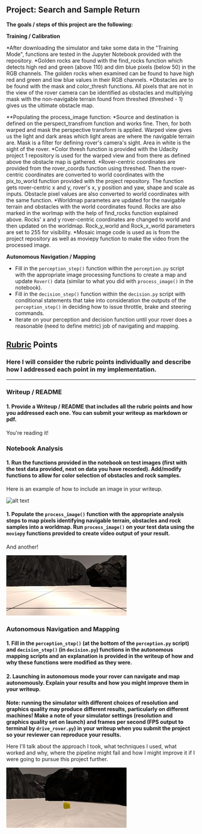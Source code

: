 ## Project: Search and Sample Return

**The goals / steps of this project are the following:**  

**Training / Calibration**  

*After downloading the simulator and take some data in the "Training Mode", functions are tested in the Jupyter Notebook provided with the repository.
*Golden rocks are found with the find_rocks function which detects high red and green (above 110) and dim blue pixels (below 50) in the RGB channels. The golden rocks when examined can be found to have high red and green and low blue values in their RGB channels.
*Obstacles are to be found with the mask and color_thresh functions. All pixels that are not in the view of the rover camera can be identified as obstacles and multiplying mask with the non-navigable terrain found from threshed (threshed - 1) gives us the ultimate obstacle map.

**Populating the process_image function:
*Source and destination is defined on the perspect_transfrom function and works fine. Then, for both warped and mask the perspective transform is applied. Warped view gives us the light and dark areas which light areas are where the navigable terrain are. Mask is a filter for defining rover's camera's sight. Area in white is the sight of the rover.
*Color thresh function is provided with the Udacity project 1 repository is used for the warped view and from there as defined above the obstacle map is gathered.
*Rover-centric coordinates are provided from the rover_coords function using threshed. Then the rover-centric coordinates are converted to world coordinates with the pix_to_world function provided with the project repository. The function gets rover-centric x and y, rover's x, y position and yaw, shape and scale as inputs. Obstacle pixel values are also converted to world coordinates with the same function.
*Worldmap parametes are updated for the navigable terrain and obstacles with the world coordinates found. Rocks are also marked in the worlmap with the help of find_rocks function explained above. Rocks' x and y rover-centric coordinates are changed to world and then updated on the worldmap. Rock_y_world and Rock_x_world parameters are set to 255 for visibility.
*Mosaic image code is used as is from the project repository as well as moviepy function to make the video from the processed image.

**Autonomous Navigation / Mapping**

* Fill in the `perception_step()` function within the `perception.py` script with the appropriate image processing functions to create a map and update `Rover()` data (similar to what you did with `process_image()` in the notebook).
* Fill in the `decision_step()` function within the `decision.py` script with conditional statements that take into consideration the outputs of the `perception_step()` in deciding how to issue throttle, brake and steering commands.
* Iterate on your perception and decision function until your rover does a reasonable (need to define metric) job of navigating and mapping.  

[//]: # (Image References)

[image1]: ./misc/rover_image.jpg
[image2]: ./calibration_images/example_grid1.jpg
[image3]: ./calibration_images/example_rock1.jpg

## [Rubric](https://review.udacity.com/#!/rubrics/916/view) Points
### Here I will consider the rubric points individually and describe how I addressed each point in my implementation.  

---
### Writeup / README

#### 1. Provide a Writeup / README that includes all the rubric points and how you addressed each one.  You can submit your writeup as markdown or pdf.  

You're reading it!

### Notebook Analysis
#### 1. Run the functions provided in the notebook on test images (first with the test data provided, next on data you have recorded). Add/modify functions to allow for color selection of obstacles and rock samples.
Here is an example of how to include an image in your writeup.

![alt text][image1]

#### 1. Populate the `process_image()` function with the appropriate analysis steps to map pixels identifying navigable terrain, obstacles and rock samples into a worldmap.  Run `process_image()` on your test data using the `moviepy` functions provided to create video output of your result.
And another!

![alt text][image2]
### Autonomous Navigation and Mapping

#### 1. Fill in the `perception_step()` (at the bottom of the `perception.py` script) and `decision_step()` (in `decision.py`) functions in the autonomous mapping scripts and an explanation is provided in the writeup of how and why these functions were modified as they were.


#### 2. Launching in autonomous mode your rover can navigate and map autonomously.  Explain your results and how you might improve them in your writeup.  

**Note: running the simulator with different choices of resolution and graphics quality may produce different results, particularly on different machines!  Make a note of your simulator settings (resolution and graphics quality set on launch) and frames per second (FPS output to terminal by `drive_rover.py`) in your writeup when you submit the project so your reviewer can reproduce your results.**

Here I'll talk about the approach I took, what techniques I used, what worked and why, where the pipeline might fail and how I might improve it if I were going to pursue this project further.  



![alt text][image3]
